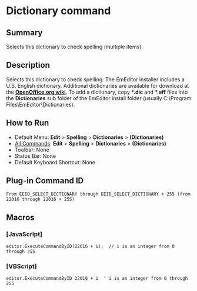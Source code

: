 # Dictionary command

## Summary

Selects this dictionary to check spelling (multiple items).

## Description

Selects this dictionary to check spelling. The EmEditor installer includes a U.S. English dictionary. Additional dictionaries are available for download at the **[OpenOffice.org wiki](https://wiki.openoffice.org/wiki/Dictionaries)**. To add a dictionary, copy **\*.dic** and **\*.aff** files
into the **Dictionaries** sub folder of the EmEditor install folder (usually C:\\Program Files\\EmEditor\\Dictionaries).

## How to Run

- Default Menu: **Edit** \> **Spelling** \> **Dictionaries** \> **(Dictionaries)**
- [All Commands](../tools/all_commands): **Edit** \> **Spelling** \> **Dictionaries** \> **(Dictionaries)**
- Toolbar: None
- Status Bar: None
- Default Keyboard Shortcut: None

## Plug-in Command ID

```
From EEID_SELECT_DICTIONARY through EEID_SELECT_DICTIONARY + 255 (from 22016 through 22016 + 255)```

## Macros

### \[JavaScript\]

```
editor.ExecuteCommandByID(22016 + i);  // i is an integer from 0 through 255
```

### \[VBScript\]

```
editor.ExecuteCommandByID 22016 + i  ' i is an integer from 0 through 255
```
